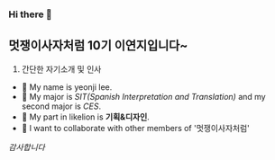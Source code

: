 ### Hi there 👋

## 멋쟁이사자처럼 10기 이연지입니다~

1. 간단한 자기소개 및 인사
- 🔭 My name is yeonji lee.
- 🌱 My major is *SIT(Spanish Interpretation and Translation)* and my second major is *CES*. 
- 👯 My part in likelion is **기획&디자인**.
- 👯 I want to collaborate with other members of '멋쟁이사자처럼'

 *감사합니다*
